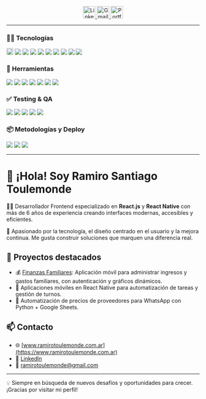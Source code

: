 <p align="center">
  <a href="https://www.linkedin.com/in/ramirotoulemonde/" target="_blank">
    <img height="32" src="https://img.shields.io/badge/LinkedIn-0077B5?style=for-the-badge&logo=linkedin&logoColor=white" alt="LinkedIn Badge"/>
  </a>
  <a href="mailto:ramirotoulemonde@gmail.com">
    <img height="32" src="https://img.shields.io/badge/Gmail-D14836?style=for-the-badge&logo=gmail&logoColor=white" alt="Gmail Badge"/>
  </a>
  <a href="https://www.ramirotoulemonde.com.ar" target="_blank">
    <img height="32" src="https://img.shields.io/badge/Portfolio-000?style=for-the-badge&logo=vercel&logoColor=white" alt="Portfolio Badge"/>
  </a>
</p>

---

### 🧑‍💻 Tecnologías

<p>
  <img height="18" src="https://img.shields.io/badge/React_JS-61DAFB?style=for-the-badge&logo=react&logoColor=black" />
  <img src="https://img.shields.io/badge/React_Native-61DAFB?style=for-the-badge&logo=react&logoColor=black" />
  <img src="https://img.shields.io/badge/JavaScript-F7DF1E?style=for-the-badge&logo=javascript&logoColor=black" />
  <img src="https://img.shields.io/badge/TypeScript-3178C6?style=for-the-badge&logo=typescript&logoColor=white" />
  <img src="https://img.shields.io/badge/CSS3-1572B6?style=for-the-badge&logo=css3&logoColor=white" />
  <img src="https://img.shields.io/badge/Sass-CC6699?style=for-the-badge&logo=sass&logoColor=white" />
  <img src="https://img.shields.io/badge/Styled_Components-DB7093?style=for-the-badge&logo=styled-components&logoColor=white" />
  <img src="https://img.shields.io/badge/Material_UI-0081CB?style=for-the-badge&logo=mui&logoColor=white" />
  <img src="https://img.shields.io/badge/Tailwind_CSS-06B6D4?style=for-the-badge&logo=tailwindcss&logoColor=white" />
  <img src="https://img.shields.io/badge/Chakra_UI-319795?style=for-the-badge&logo=chakraui&logoColor=white" />
</p>

### 🧰 Herramientas

<p>
  <img src="https://img.shields.io/badge/GitHub-181717?style=for-the-badge&logo=github&logoColor=white" />
  <img src="https://img.shields.io/badge/Figma-F24E1E?style=for-the-badge&logo=figma&logoColor=white" />
  <img src="https://img.shields.io/badge/Postman-FF6C37?style=for-the-badge&logo=postman&logoColor=white" />
  <img src="https://img.shields.io/badge/Supabase-3ECF8E?style=for-the-badge&logo=supabase&logoColor=white" />
  <img src="https://img.shields.io/badge/Firebase-FFCA28?style=for-the-badge&logo=firebase&logoColor=black" />
  <img src="https://img.shields.io/badge/Jira-0052CC?style=for-the-badge&logo=jira&logoColor=white" />
  <img src="https://img.shields.io/badge/Atlassian-0052CC?style=for-the-badge&logo=atlassian&logoColor=white" />
</p>

### ✅ Testing & QA

<p>
  <img src="https://img.shields.io/badge/Jest-C21325?style=for-the-badge&logo=jest&logoColor=white" />
  <img src="https://img.shields.io/badge/React_Testing_Library-E33332?style=for-the-badge&logo=testing-library&logoColor=white" />
  <img src="https://img.shields.io/badge/Storybook-FF4785?style=for-the-badge&logo=storybook&logoColor=white" />
  <img src="https://img.shields.io/badge/Selenium-43B02A?style=for-the-badge&logo=selenium&logoColor=white" />
  <img src="https://img.shields.io/badge/QA_Manual_Testing-FF6B6B?style=for-the-badge&logo=airtable&logoColor=white" />
</p>

### 📦 Metodologías y Deploy

<p>
  <img src="https://img.shields.io/badge/Scrum-6DB33F?style=for-the-badge&logo=scrumalliance&logoColor=white" />
  <img src="https://img.shields.io/badge/Deploys_iOS-000000?style=for-the-badge&logo=apple&logoColor=white" />
  <img src="https://img.shields.io/badge/Deploys_Android-3DDC84?style=for-the-badge&logo=android&logoColor=white" />
</p>

---

# 👋 ¡Hola! Soy Ramiro Santiago Toulemonde

👨‍💻 Desarrollador Frontend especializado en **React.js** y **React Native** con más de 6 años de experiencia creando interfaces modernas, accesibles y eficientes.

🎯 Apasionado por la tecnología, el diseño centrado en el usuario y la mejora continua. Me gusta construir soluciones que marquen una diferencia real.

## 🚀 Proyectos destacados

- 💰 [Finanzas Familiares](https://github.com/ramirotule/finanzas-familiares): Aplicación móvil para administrar ingresos y gastos familiares, con autenticación y gráficos dinámicos.
- 📱 Aplicaciones móviles en React Native para automatización de tareas y gestión de turnos.
- 🛒 Automatización de precios de proveedores para WhatsApp con Python + Google Sheets.

## 📫 Contacto

- 🌐 [www.ramirotoulemonde.com.ar](https://www.ramirotoulemonde.com.ar)
- 💼 [LinkedIn](https://www.linkedin.com/in/ramirotoulemonde/)
- 📧 ramirotoulemonde@gmail.com

---

💡 Siempre en búsqueda de nuevos desafíos y oportunidades para crecer. ¡Gracias por visitar mi perfil!
